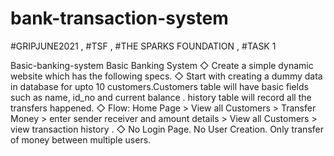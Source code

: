 # bank-transaction-system

#GRIPJUNE2021 , #TSF , #THE SPARKS FOUNDATION , #TASK 1

Basic-banking-system Basic Banking System 
◇ Create a simple dynamic website which has the following specs. 
◇ Start with creating a dummy data in database for upto 10 customers.Customers table will have basic fields such as name, id_no and current balance . history table will record all the transfers happened. 
◇ Flow: Home Page > View all Customers > Transfer Money > enter sender receiver and amount details > View all Customers > view transaction history . 
◇ No Login Page. No User Creation. Only transfer of money between multiple users.
